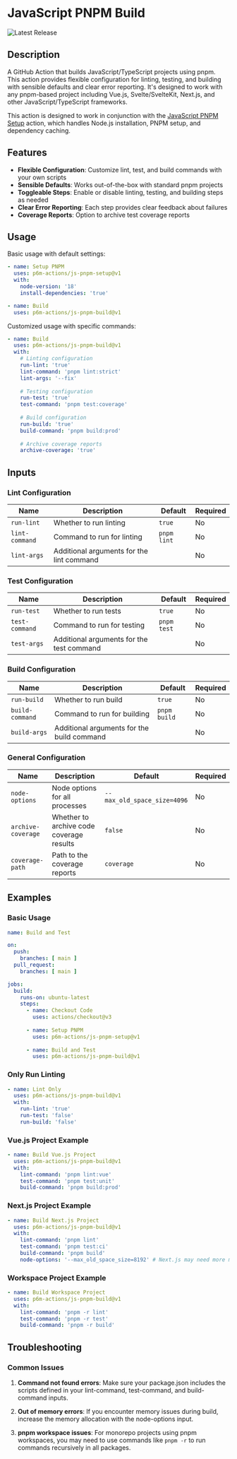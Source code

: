 # JavaScript PNPM Build

![Latest Release](https://img.shields.io/github/v/release/p6m-actions/js-pnpm-build?style=flat-square&label=Latest%20Release&color=blue)

## Description

A GitHub Action that builds JavaScript/TypeScript projects using pnpm. This action provides flexible configuration for linting, testing, and building with sensible defaults and clear error reporting. It's designed to work with any pnpm-based project including Vue.js, Svelte/SvelteKit, Next.js, and other JavaScript/TypeScript frameworks.

This action is designed to work in conjunction with the [JavaScript PNPM Setup](https://github.com/p6m-actions/js-pnpm-setup) action, which handles Node.js installation, PNPM setup, and dependency caching.

## Features

- **Flexible Configuration**: Customize lint, test, and build commands with your own scripts
- **Sensible Defaults**: Works out-of-the-box with standard pnpm projects
- **Toggleable Steps**: Enable or disable linting, testing, and building steps as needed
- **Clear Error Reporting**: Each step provides clear feedback about failures
- **Coverage Reports**: Option to archive test coverage reports

## Usage

Basic usage with default settings:

```yaml
- name: Setup PNPM
  uses: p6m-actions/js-pnpm-setup@v1
  with:
    node-version: '18'
    install-dependencies: 'true'

- name: Build
  uses: p6m-actions/js-pnpm-build@v1
```

Customized usage with specific commands:

```yaml
- name: Build
  uses: p6m-actions/js-pnpm-build@v1
  with:
    # Linting configuration
    run-lint: 'true'
    lint-command: 'pnpm lint:strict'
    lint-args: '--fix'
    
    # Testing configuration
    run-test: 'true'
    test-command: 'pnpm test:coverage'
    
    # Build configuration
    run-build: 'true'
    build-command: 'pnpm build:prod'
    
    # Archive coverage reports
    archive-coverage: 'true'
```

## Inputs

### Lint Configuration

| Name | Description | Default | Required |
|------|-------------|---------|----------|
| `run-lint` | Whether to run linting | `true` | No |
| `lint-command` | Command to run for linting | `pnpm lint` | No |
| `lint-args` | Additional arguments for the lint command | ` ` | No |

### Test Configuration

| Name | Description | Default | Required |
|------|-------------|---------|----------|
| `run-test` | Whether to run tests | `true` | No |
| `test-command` | Command to run for testing | `pnpm test` | No |
| `test-args` | Additional arguments for the test command | ` ` | No |

### Build Configuration

| Name | Description | Default | Required |
|------|-------------|---------|----------|
| `run-build` | Whether to run build | `true` | No |
| `build-command` | Command to run for building | `pnpm build` | No |
| `build-args` | Additional arguments for the build command | ` ` | No |

### General Configuration

| Name | Description | Default | Required |
|------|-------------|---------|----------|
| `node-options` | Node options for all processes | `--max_old_space_size=4096` | No |
| `archive-coverage` | Whether to archive code coverage results | `false` | No |
| `coverage-path` | Path to the coverage reports | `coverage` | No |

## Examples

### Basic Usage

```yaml
name: Build and Test

on:
  push:
    branches: [ main ]
  pull_request:
    branches: [ main ]

jobs:
  build:
    runs-on: ubuntu-latest
    steps:
      - name: Checkout Code
        uses: actions/checkout@v3
        
      - name: Setup PNPM
        uses: p6m-actions/js-pnpm-setup@v1
        
      - name: Build and Test
        uses: p6m-actions/js-pnpm-build@v1
```

### Only Run Linting

```yaml
- name: Lint Only
  uses: p6m-actions/js-pnpm-build@v1
  with:
    run-lint: 'true'
    run-test: 'false' 
    run-build: 'false'
```

### Vue.js Project Example

```yaml
- name: Build Vue.js Project
  uses: p6m-actions/js-pnpm-build@v1
  with:
    lint-command: 'pnpm lint:vue'
    test-command: 'pnpm test:unit'
    build-command: 'pnpm build:prod'
```

### Next.js Project Example

```yaml
- name: Build Next.js Project
  uses: p6m-actions/js-pnpm-build@v1
  with:
    lint-command: 'pnpm lint'
    test-command: 'pnpm test:ci'
    build-command: 'pnpm build'
    node-options: '--max_old_space_size=8192' # Next.js may need more memory
```

### Workspace Project Example

```yaml
- name: Build Workspace Project
  uses: p6m-actions/js-pnpm-build@v1
  with:
    lint-command: 'pnpm -r lint'
    test-command: 'pnpm -r test'
    build-command: 'pnpm -r build'
```

## Troubleshooting

### Common Issues

1. **Command not found errors**: Make sure your package.json includes the scripts defined in your lint-command, test-command, and build-command inputs.

2. **Out of memory errors**: If you encounter memory issues during build, increase the memory allocation with the node-options input.

3. **pnpm workspace issues**: For monorepo projects using pnpm workspaces, you may need to use commands like `pnpm -r` to run commands recursively in all packages.